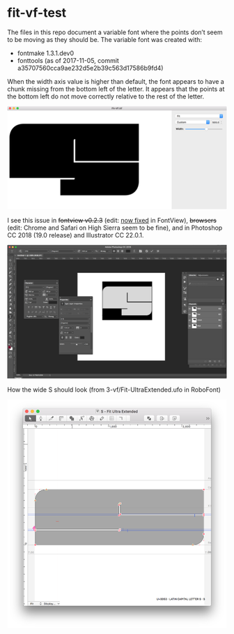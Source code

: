 # fit-vf-test

The files in this repo document a variable font where the points don’t seem to be moving as they should be. The variable font was created with:

* fontmake 1.3.1.dev0
* fonttools (as of 2017-11-05, commit a35707560cca9ae232d5e2b39c563d17586b9fd4)

When the width axis value is higher than default, the font appears to have a chunk missing from the bottom left of the letter. It appears that the points at the bottom left do not move correctly relative to the rest of the letter.

![Variable font in fontmake](screenshot-vf.png)

I see this issue in <del>fontview v0.2.3</del> (edit: [now fixed](https://github.com/fonttools/fonttools/issues/1103) in FontView), <del>browsers</del> (edit: Chrome and Safari on High Sierra seem to be fine), and in Photoshop CC 2018 (19.0 release) and Illustrator CC 22.0.1.

![Variable font in photoshop](screenshot-ps.png)

How the wide S should look (from 3-vf/Fit-UltraExtended.ufo in RoboFont)

![UFO in RoboFont](screenshot-rf.png)
